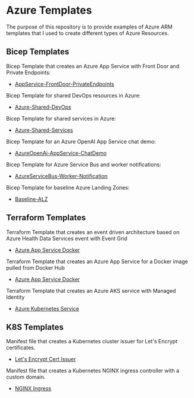 # Azure Templates

The purpose of this repository is to provide examples of Azure ARM templates that I used to create different types of Azure Resources.

## Bicep Templates

Bicep Template that creates an Azure App Service with Front Door and Private Endpoints:

- [AppService-FrontDoor-PrivateEndpoints](Bicep/AppService-FrontDoor-PrivateEndpoints)

Bicep Template for shared DevOps resources in Azure:

- [Azure-Shared-DevOps](Bicep/Azure-Shared-DevOps)

Bicep Template for shared services in Azure:

- [Azure-Shared-Services](Bicep/Azure-Shared-Services)

Bicep Template for an Azure OpenAI App Service chat demo:

- [AzureOpenAi-AppService-ChatDemo](Bicep/AzureOpenAi-AppService-ChatDemo)

Bicep Template for Azure Service Bus and worker notifications:

- [AzureServiceBus-Worker-Notification](Bicep/AzureServiceBus-Worker-Notification)

Bicep Template for baseline Azure Landing Zones:

- [Baseline-ALZ](Bicep/Baseline-ALZ)

## Terraform Templates

Terraform Template that creates an event driven architecture based on Azure Health Data Services event with Event Grid

- [Azure App Service Docker](Terraform/Azure.AHDS.Events)

Terraform Template that creates an Azure App Service for a Docker image pulled from Docker Hub

- [Azure App Service Docker](Terraform/Azure.AppService.Docker)

Terraform Template that creates an Azure AKS service with Managed Identity

- [Azure Kubernetes Service](Terraform/Azure.AppService.Docker)

## K8S Templates

Manifest file that creates a Kubernetes cluster issuer for Let's Encrypt certificates.

- [Let's Encrypt Cert Issuer](K8S/certissuers.yaml)

Manifest file that creates a Kubernetes NGINX ingress controller with a custom domain.

- [NGINX Ingress](K8S/ingress.yaml)
